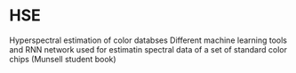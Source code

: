 # HSE
Hyperspectral estimation of color databses
Different machine learning tools and RNN network used for estimatin spectral data of a set of standard color chips (Munsell student book)
